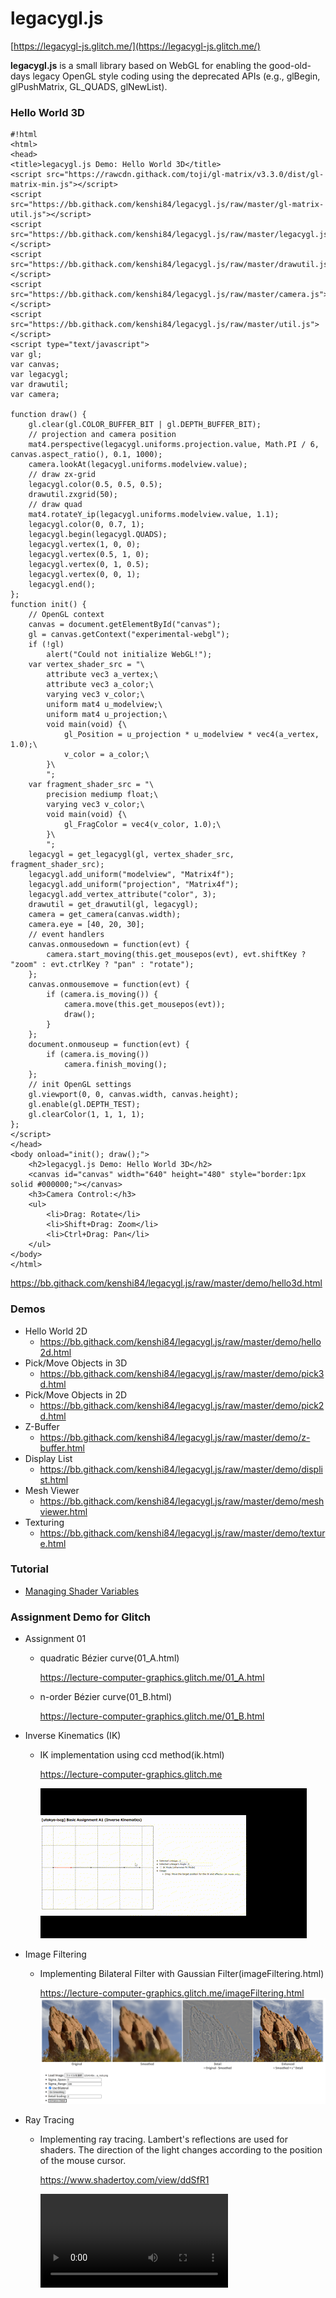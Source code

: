 # legacygl.js #

[https://legacygl-js.glitch.me/](https://legacygl-js.glitch.me/)

**legacygl.js** is a small library based on WebGL for enabling the good-old-days legacy 
OpenGL style coding using the deprecated APIs (e.g., glBegin, glPushMatrix, GL_QUADS, glNewList).

### Hello World 3D ###

```
#!html
<html>
<head>
<title>legacygl.js Demo: Hello World 3D</title>
<script src="https://rawcdn.githack.com/toji/gl-matrix/v3.3.0/dist/gl-matrix-min.js"></script>
<script src="https://bb.githack.com/kenshi84/legacygl.js/raw/master/gl-matrix-util.js"></script>
<script src="https://bb.githack.com/kenshi84/legacygl.js/raw/master/legacygl.js"></script>
<script src="https://bb.githack.com/kenshi84/legacygl.js/raw/master/drawutil.js"></script>
<script src="https://bb.githack.com/kenshi84/legacygl.js/raw/master/camera.js"></script>
<script src="https://bb.githack.com/kenshi84/legacygl.js/raw/master/util.js"></script>
<script type="text/javascript">
var gl;
var canvas;
var legacygl;
var drawutil;
var camera;

function draw() {
    gl.clear(gl.COLOR_BUFFER_BIT | gl.DEPTH_BUFFER_BIT);
    // projection and camera position
    mat4.perspective(legacygl.uniforms.projection.value, Math.PI / 6, canvas.aspect_ratio(), 0.1, 1000);
    camera.lookAt(legacygl.uniforms.modelview.value);
    // draw zx-grid
    legacygl.color(0.5, 0.5, 0.5);
    drawutil.zxgrid(50);
    // draw quad
    mat4.rotateY_ip(legacygl.uniforms.modelview.value, 1.1);
    legacygl.color(0, 0.7, 1);
    legacygl.begin(legacygl.QUADS);
    legacygl.vertex(1, 0, 0);
    legacygl.vertex(0.5, 1, 0);
    legacygl.vertex(0, 1, 0.5);
    legacygl.vertex(0, 0, 1);
    legacygl.end();
};
function init() {
    // OpenGL context
    canvas = document.getElementById("canvas");
    gl = canvas.getContext("experimental-webgl");
    if (!gl)
        alert("Could not initialize WebGL!");
    var vertex_shader_src = "\
        attribute vec3 a_vertex;\
        attribute vec3 a_color;\
        varying vec3 v_color;\
        uniform mat4 u_modelview;\
        uniform mat4 u_projection;\
        void main(void) {\
            gl_Position = u_projection * u_modelview * vec4(a_vertex, 1.0);\
            v_color = a_color;\
        }\
        ";
    var fragment_shader_src = "\
        precision mediump float;\
        varying vec3 v_color;\
        void main(void) {\
            gl_FragColor = vec4(v_color, 1.0);\
        }\
        ";
    legacygl = get_legacygl(gl, vertex_shader_src, fragment_shader_src);
    legacygl.add_uniform("modelview", "Matrix4f");
    legacygl.add_uniform("projection", "Matrix4f");
    legacygl.add_vertex_attribute("color", 3);
    drawutil = get_drawutil(gl, legacygl);
    camera = get_camera(canvas.width);
    camera.eye = [40, 20, 30];
    // event handlers
    canvas.onmousedown = function(evt) {
        camera.start_moving(this.get_mousepos(evt), evt.shiftKey ? "zoom" : evt.ctrlKey ? "pan" : "rotate");
    };
    canvas.onmousemove = function(evt) {
        if (camera.is_moving()) {
            camera.move(this.get_mousepos(evt));
            draw();
        }
    };
    document.onmouseup = function(evt) {
        if (camera.is_moving())
            camera.finish_moving();
    };
    // init OpenGL settings
    gl.viewport(0, 0, canvas.width, canvas.height);
    gl.enable(gl.DEPTH_TEST);
    gl.clearColor(1, 1, 1, 1);
};
</script>
</head>
<body onload="init(); draw();">
    <h2>legacygl.js Demo: Hello World 3D</h2>
    <canvas id="canvas" width="640" height="480" style="border:1px solid #000000;"></canvas>
    <h3>Camera Control:</h3>
    <ul>
        <li>Drag: Rotate</li>
        <li>Shift+Drag: Zoom</li>
        <li>Ctrl+Drag: Pan</li>
    </ul>
</body>
</html>
```
https://bb.githack.com/kenshi84/legacygl.js/raw/master/demo/hello3d.html

### Demos ###
- Hello World 2D
    - https://bb.githack.com/kenshi84/legacygl.js/raw/master/demo/hello2d.html
- Pick/Move Objects in 3D
    - https://bb.githack.com/kenshi84/legacygl.js/raw/master/demo/pick3d.html
- Pick/Move Objects in 2D
    - https://bb.githack.com/kenshi84/legacygl.js/raw/master/demo/pick2d.html
- Z-Buffer
    - https://bb.githack.com/kenshi84/legacygl.js/raw/master/demo/z-buffer.html
- Display List
    - https://bb.githack.com/kenshi84/legacygl.js/raw/master/demo/displist.html
- Mesh Viewer
    - https://bb.githack.com/kenshi84/legacygl.js/raw/master/demo/meshviewer.html
- Texturing
    - https://bb.githack.com/kenshi84/legacygl.js/raw/master/demo/texture.html

### Tutorial ###
- [Managing Shader Variables](doc/managing-shader-variables.md)

### Assignment Demo for Glitch ###
- Assignment 01
    - quadratic Bézier curve(01_A.html)

      https://lecture-computer-graphics.glitch.me/01_A.html
    - n-order Bézier curve(01_B.html)

      https://lecture-computer-graphics.glitch.me/01_B.html

- Inverse Kinematics (IK)
    - IK implementation using ccd method(ik.html)

      https://lecture-computer-graphics.glitch.me

      ![ik](movie/ik.gif)

- Image Filtering
    - Implementing Bilateral Filter with Gaussian Filter(imageFiltering.html)

      https://lecture-computer-graphics.glitch.me/imageFiltering.html
      ![imageFiltering](pic/imageFiltering.png)

- Ray Tracing
    - Implementing ray tracing. Lambert's reflections are used for shaders. The direction of the light changes according to the position of the mouse cursor.

      https://www.shadertoy.com/view/ddSfR1

      ![rayTracing](movie/rayTracing.mp4)